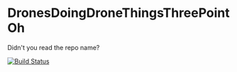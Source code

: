 # DronesDoingDroneThingsThreePointOh
Didn't you read the repo name?

[![Build Status](https://travis-ci.org/ennuuos/DronesDoingDroneThingsThreePointOh.svg?branch=master)](https://travis-ci.org/ennuuos/DronesDoingDroneThingsThreePointOh)

